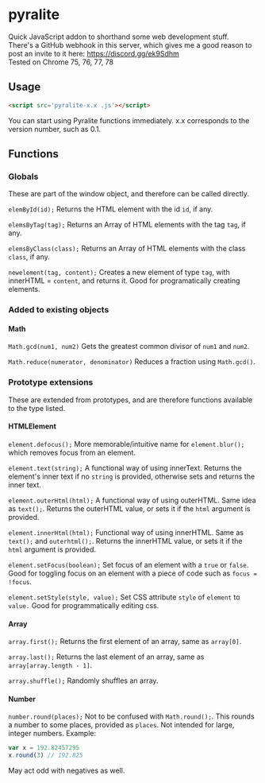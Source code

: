 # pyralite
Quick JavaScript addon to shorthand some web development stuff. <br>
There's a GitHub webhook in this server, which gives me a good reason to post an invite to it here:
https://discord.gg/ek9Sdhm <br>
Tested on Chrome 75, 76, 77, 78
## Usage
```html
<script src='pyralite-x.x .js'></script>
```
You can start using Pyralite functions immediately.
x.x corresponds to the version number, such as 0.1.

## Functions
### Globals
These are part of the window object, and therefore can be called directly.

`elemById(id);`
Returns the HTML element with the id `id`, if any.

`elemsByTag(tag);`
Returns an Array of HTML elements with the tag `tag`, if any.

`elemsByClass(class);`
Returns an Array of HTML elements with the class `class`, if any.

`newelement(tag, content);`
Creates a new element of type `tag`, with innerHTML = `content`, and returns it. Good for programatically creating elements.

### Added to existing objects
#### Math

`Math.gcd(num1, num2)`
Gets the greatest common divisor of `num1` and `num2`.

`Math.reduce(numerator, denominator)`
Reduces a fraction using `Math.gcd()`.

### Prototype extensions
These are extended from prototypes, and are therefore functions available to the type listed.

#### HTMLElement
`element.defocus();`
More memorable/intuitive name for `element.blur();` which removes focus from an element.

`element.text(string);`
A functional way of using innerText. Returns the element's inner text if no `string` is provided, otherwise sets and returns the inner text.

`element.outerHtml(html);`
A functional way of using outerHTML. Same idea as `text();`. Returns the outerHTML value, or sets it if the `html` argument is provided.

`element.innerHtml(html);`
Functional way of using innerHTML. Same as `text();` and `outerhtml();`. Returns the innerHTML value, or sets it if the `html` argument is provided.

`element.setFocus(boolean);`
Set focus of an element with a `true` or `false`. Good for toggling focus on an element with a piece of code such as `focus = !focus`.

`element.setStyle(style, value);`
Set CSS attribute `style` of `element` to `value.` Good for programmatically editing css.

#### Array
`array.first();`
Returns the first element of an array, same as `array[0]`.

`array.last();`
Returns the last element of an array, same as `array[array.length - 1]`.

`array.shuffle();`
Randomly shuffles an array.

#### Number
`number.round(places);`
Not to be confused with `Math.round();`.
This rounds a number to some places, provided as `places`. Not intended for large, integer numbers.
Example:
```js
var x = 192.82457295
x.round(3) // 192.825
```
May act odd with negatives as well.
